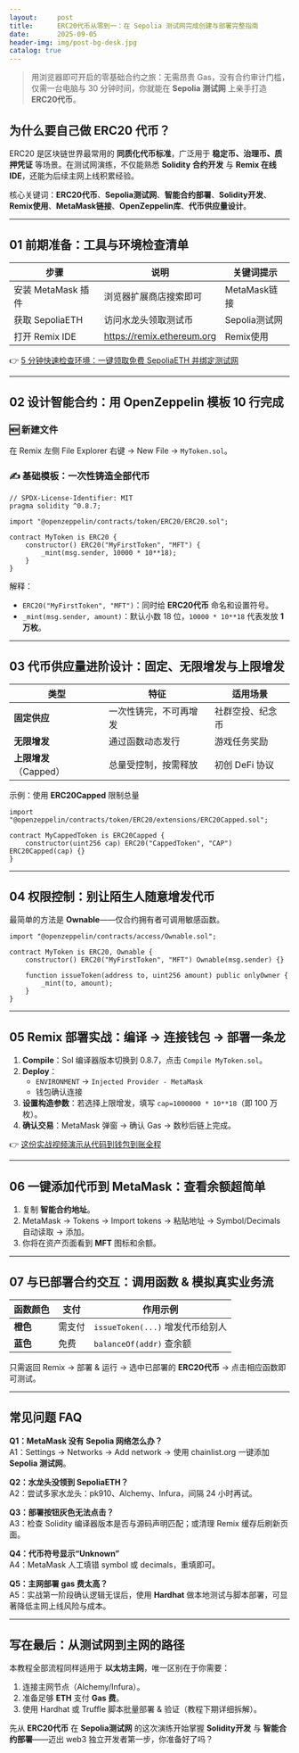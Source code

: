 ```yaml
---
layout:     post
title:      ERC20代币从零到一：在 Sepolia 测试网完成创建与部署完整指南
date:       2025-09-05
header-img: img/post-bg-desk.jpg
catalog: true
---
```


> 用浏览器即可开启的零基础合约之旅：无需昂贵 Gas，没有合约审计门槛，仅需一台电脑与 30 分钟时间，你就能在 **Sepolia 测试网** 上亲手打造 **ERC20代币**。

## 为什么要自己做 ERC20 代币？
ERC20 是区块链世界最常用的 **同质化代币标准**，广泛用于 **稳定币、治理币、质押凭证** 等场景。在测试网演练，不仅能熟悉 **Solidity 合约开发** 与 **Remix 在线 IDE**，还能为后续主网上线积累经验。

核心关键词：**ERC20代币**、**Sepolia测试网**、**智能合约部署**、**Solidity开发**、**Remix使用**、**MetaMask链接**、**OpenZeppelin库**、**代币供应量设计**。

---

## 01 前期准备：工具与环境检查清单

| 步骤 | 说明 | 关键词提示 |
| ---- | ---- | ---------- |
| 安装 MetaMask 插件 | 浏览器扩展商店搜索即可 | MetaMask链接 |
| 获取 SepoliaETH | 访问水龙头领取测试币 | Sepolia测试网 |
| 打开 Remix IDE | https://remix.ethereum.org | Remix使用 |

👉 [5 分钟快速检查环境：一键领取免费 SepoliaETH 并绑定测试网](https://okxdog.com/)

---

## 02 设计智能合约：用 OpenZeppelin 模板 10 行完成

### 🆕 新建文件
在 Remix 左侧 File Explorer 右键 → New File → `MyToken.sol`。

### ✍️ 基础模板：一次性铸造全部代币
```solidity
// SPDX-License-Identifier: MIT
pragma solidity ^0.8.7;

import "@openzeppelin/contracts/token/ERC20/ERC20.sol";

contract MyToken is ERC20 {
    constructor() ERC20("MyFirstToken", "MFT") {
        _mint(msg.sender, 10000 * 10**18);
    }
}
```

解释：  
- `ERC20("MyFirstToken", "MFT")`：同时给 **ERC20代币** 命名和设置符号。  
- `_mint(msg.sender, amount)`：默认小数 18 位，`10000 * 10**18` 代表发放 **1 万枚**。

---

## 03 代币供应量进阶设计：固定、无限增发与上限增发

| 类型 | 特征 | 适用场景 |
| ---- | ---- | -------- |
| **固定供应** | 一次性铸完，不可再增发 | 社群空投、纪念币 |
| **无限增发** | 通过函数动态发行 | 游戏任务奖励 |
| **上限增发**（Capped） | 总量受控制，按需释放 | 初创 DeFi 协议 |

示例：使用 **ERC20Capped** 限制总量  
```solidity
import "@openzeppelin/contracts/token/ERC20/extensions/ERC20Capped.sol";

contract MyCappedToken is ERC20Capped {
    constructor(uint256 cap) ERC20("CappedToken", "CAP") ERC20Capped(cap) {}
}
```

---

## 04 权限控制：别让陌生人随意增发代币

最简单的方法是 **Ownable**——仅合约拥有者可调用敏感函数。  
```solidity
import "@openzeppelin/contracts/access/Ownable.sol";

contract MyToken is ERC20, Ownable {
    constructor() ERC20("MyFirstToken", "MFT") Ownable(msg.sender) {}

    function issueToken(address to, uint256 amount) public onlyOwner {
        _mint(to, amount);
    }
}
```

---

## 05 Remix 部署实战：编译 → 连接钱包 → 部署一条龙

1. **Compile**：Sol 编译器版本切换到 0.8.7，点击 `Compile MyToken.sol`。  
2. **Deploy**：  
   - `ENVIRONMENT` → `Injected Provider - MetaMask`  
   - 钱包确认连接  
3. **设置构造参数**：若选择上限增发，填写 `cap=1000000 * 10**18`（即 100 万枚）。  
4. **确认交易**：MetaMask 弹窗 → 确认 Gas → 数秒后链上完成。  

👉 [这份实战视频演示从代码到钱包到账全程](https://okxdog.com/)

---

## 06 一键添加代币到 MetaMask：查看余额超简单

1. 复制 **智能合约地址**。  
2. MetaMask → Tokens → Import tokens → 粘贴地址 → Symbol/Decimals 自动读取 → 添加。  
3. 你将在资产页面看到 **MFT** 图标和余额。

---

## 07 与已部署合约交互：调用函数 & 模拟真实业务流

| 函数颜色 | 支付 | 作用示例 |
| -------- | ---- | -------- |
| **橙色** | 需支付 | `issueToken(...)` 增发代币给别人 |
| **蓝色** | 免费 | `balanceOf(addr)` 查余额 |

只需返回 Remix → 部署 & 运行 → 选中已部署的 **ERC20代币** → 点击相应函数即可测试。

---

## 常见问题 FAQ

**Q1：MetaMask 没有 Sepolia 网络怎么办？**  
A1：Settings → Networks → Add network → 使用 chainlist.org 一键添加 **Sepolia 测试网**。

**Q2：水龙头没领到 SepoliaETH？**  
A2：尝试多家水龙头：pk910、Alchemy、Infura，间隔 24 小时再试。

**Q3：部署按钮灰色无法点击？**  
A3：检查 Solidity 编译器版本是否与源码声明匹配；或清理 Remix 缓存后刷新页面。

**Q4：代币符号显示“Unknown”**  
A4：MetaMask 人工填错 symbol 或 decimals，重填即可。

**Q5：主网部署 gas 费太高？**  
A5：实战第一阶段确认逻辑无误后，使用 **Hardhat** 做本地测试与脚本部署，可显著降低主网上线风险与成本。

---

## 写在最后：从测试网到主网的路径

本教程全部流程同样适用于 **以太坊主网**，唯一区别在于你需要：

1. 连接主网节点（Alchemy/Infura）。  
2. 准备足够 **ETH** 支付 **Gas 费**。  
3. 使用 Hardhat 或 Truffle 脚本批量部署 & 验证（教程下期详细拆解）。

先从 **ERC20代币** 在 **Sepolia测试网** 的这次演练开始掌握 **Solidity开发** 与 **智能合约部署**——迈出 web3 独立开发者第一步，你准备好了吗？